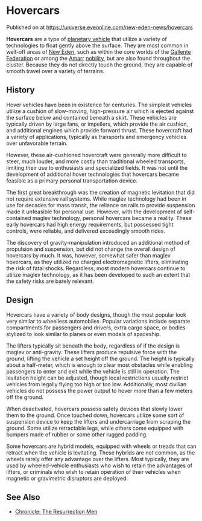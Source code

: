 # Hovercars
Published on  at https://universe.eveonline.com/new-eden-news/hovercars

**Hovercars** are a type of [planetary vehicle](7lNny8Tg3JKkvqdX2g071T)
that utilize a variety of
technologies to float gently above the surface. They are most common in
well-off areas of [New Eden](5m9PDmbyzmRXdP1vvQETRk), such as
within the core worlds of the [Gallente Federation](4bufc5OaK80rlo20Pez6gK)
or among the [Amarr](6BPFRy27fN4LnYlIyzvEwo) [nobility](dO9vxs4a40LrzJyoq2L8v),
but are also found throughout the cluster. Because they do not directly
touch the ground, they are capable of smooth travel over a variety of
terrains.

History
-------

Hover vehicles have been in existence for centuries. The simplest
vehicles utilize a cushion of slow-moving, high-pressure air which is
ejected against the surface below and contained beneath a skirt. These
vehicles are typically driven by large fans, or impellers, which provide
the air cushion, and additional engines which provide forward thrust.
These hovercraft had a variety of applications, typically as transports
and emergency vehicles over unfavorable terrain.

However, these air-cushioned hovercraft were generally more difficult to
steer, much louder, and more costly than traditional wheeled transports,
limiting their use to enthusiasts and specialized fields. It was not
until the development of additional hover technologies that hovercars
became feasible as a primary personal transportation device.

The first great breakthrough was the creation of magnetic levitation
that did not require extensive rail systems. While maglev technology had
been in use for decades for mass transit, the reliance on rails to
provide suspension made it unfeasible for personal use. However, with
the development of self-contained maglev technology, personal hovercars
became a reality. These early hovercars had high energy requirements,
but possessed tight controls, were reliable, and delivered exceedingly
smooth rides.

The discovery of gravity-manipulation introduced an additional method of
propulsion and suspension, but did not change the overall design of
hovercars by much. It was, however, somewhat safer than maglev
hovercars, as they utilized no charged electromagnetic lifters,
eliminating the risk of fatal shocks. Regardless, most modern hovercars
continue to utilize maglev technology, as it has been developed to such
an extent that the safety risks are barely relevant.

Design
------

Hovercars have a variety of body designs, though the most popular look
very similar to wheelless automobiles. Popular variations include
separate compartments for passengers and drivers, extra cargo space, or
bodies stylized to look similar to planes or even models of spaceship.

The lifters typically sit beneath the body, regardless of if the design
is maglev or anti-gravity. These lifters produce repulsive force with
the ground, lifting the vehicle a set height off the ground. The height
is typically about a half-meter, which is enough to clear most obstacles
while enabling passengers to enter and exit while the vehicle is still
in operation. The levitation height can be adjusted, though local
restrictions usually restrict vehicles from legally flying too high or
too low. Additionally, most civilian vehicles do not possess the power
output to hover more than a few meters off the ground.

When deactivated, hovercars possess safety devices that slowly lower
them to the ground. Once touched down, hovercars utilize some sort of
suspension device to keep the lifters and undercarriage from scraping
the ground. Some utilize retractable legs, while others come equipped
with bumpers made of rubber or some other rugged padding.

Some hovercars are hybrid models, equipped with wheels or treads that
can retract when the vehicle is levitating. These hybrids are not
common, as the wheels rarely offer any advantage over the lifters. Most
typically, they are used by wheeled-vehicle enthusiasts who wish to
retain the advantages of lifters, or criminals who wish to retain
operation of their vehicles when magnetic or gravimetric disruptors are
deployed.

See Also
--------
-   [Chronicle: The Resurrection Men](4vhKlx6P0Ci86mFFAW476r)
